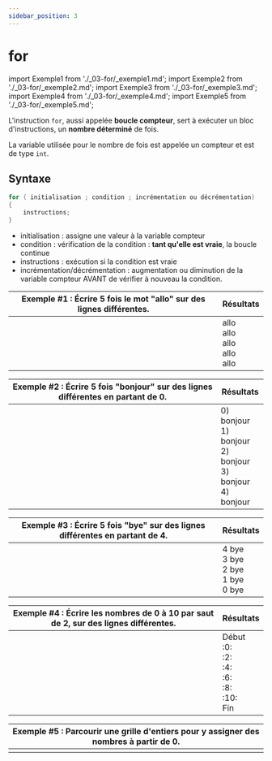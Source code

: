 ```yaml
---
sidebar_position: 3
---
```


# for

import Exemple1 from './_03-for/_exemple1.md';
import Exemple2 from './_03-for/_exemple2.md';
import Exemple3 from './_03-for/_exemple3.md';
import Exemple4 from './_03-for/_exemple4.md';
import Exemple5 from './_03-for/_exemple5.md';

L'instruction `for`, aussi appelée **boucle compteur**, sert à exécuter un bloc d'instructions, un **nombre déterminé** de fois.

La variable utilisée pour le nombre de fois est appelée un compteur et est de type `int`. 

## Syntaxe
   
```cs
for ( initialisation ; condition ; incrémentation ou décrémentation)
{
    instructions;
}
```

- initialisation : assigne une valeur à la variable compteur
- condition :  vérification de la condition : **tant qu'elle est vraie**, la boucle continue
- instructions : exécution si la condition est vraie
- incrémentation/décrémentation :  augmentation ou diminution de la variable compteur AVANT de vérifier à nouveau la condition.

| Exemple #1 : Écrire 5 fois le mot "allo" sur des lignes différentes. | Résultats |
| -------------------------------------------------------------------- | --------- |
| <Exemple1/> | allo <br/> allo <br/> allo <br/> allo <br/> allo |

| Exemple #2 : Écrire 5 fois "bonjour" sur des lignes différentes en partant de 0. | Résultats |
| -------------------------------------------------------------------- | --------- |
| <Exemple2/> | 0) bonjour <br/> 1) bonjour <br/> 2) bonjour <br/> 3) bonjour <br/> 4) bonjour |

| Exemple #3 : Écrire 5 fois "bye" sur des lignes différentes en partant de 4. | Résultats |
| ---------------------------------------------------------------------------- | --------- |
| <Exemple3/> | 4 bye <br/> 3 bye <br/> 2 bye <br/> 1 bye <br/> 0 bye |

| Exemple #4 : Écrire les nombres de 0 à 10 par saut de 2, sur des lignes différentes. | Résultats |
| -------------------------------------------------------------------- | --------- |
| <Exemple4/> | Début <br/> :0: <br/> :2: <br/> :4: <br/> :6: <br/> :8: <br/> :10: <br/> Fin |
 	 
| Exemple #5 : Parcourir une grille d'entiers pour y assigner des nombres à partir de 0. |
| -------------------------------------------------------------------- |
| <Exemple5/> |
